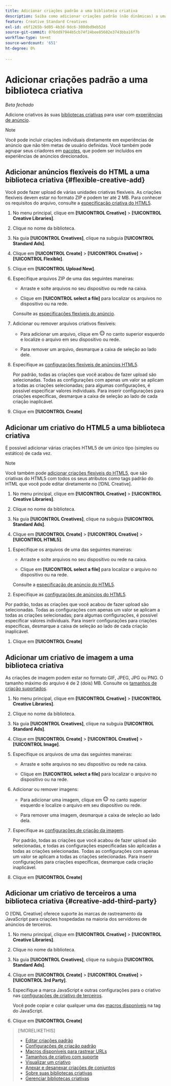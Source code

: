 ```yaml
---
title: Adicionar criações padrão a uma biblioteca criativa
description: Saiba como adicionar criações padrão (não dinâmicas) a uma biblioteca criativa.
feature: Creative Standard Creatives
exl-id: e6f1265b-9d05-4b3d-9dc6-300dbd9eb52d
source-git-commit: 076dd97944b5cb74f24bee85602e3743bba16f7b
workflow-type: tm+mt
source-wordcount: '651'
ht-degree: 0%

---
```


# Adicionar criações padrão a uma biblioteca criativa

*Beta fechado*

Adicione criativos às suas [bibliotecas criativas](creative-library-manage.md) para usar com [experiências de anúncio](/help/creative/experiences/experience-about.md).

>[!NOTE]
>
> Você pode incluir criações individuais diretamente em experiências de anúncio que não têm metas de usuário definidas. Você também pode agrupar seus criadores em [pacotes](bundle-manage.md), que podem ser incluídos em experiências de anúncios direcionados.

## Adicionar anúncios flexíveis do HTML a uma biblioteca criativa {#flexible-creative-add}

<!-- Later:
You can do either of the following: 

* Upload your own flexible creatives in ZIP files.

* Use any of the predefined flexible creative templates as a starting point for your own flexible creative.

### Upload your own flexible creatives {#flexible-creative-upload}

-->

Você pode fazer upload de várias unidades criativas flexíveis. As criações flexíveis devem estar no formato ZIP e podem ter até 2 MB. Para conhecer os requisitos do arquivo, consulte a [especificação criativa do HTML5](html5-creative-specification.md).

1. No menu principal, clique em **[!UICONTROL Creative]** > **[!UICONTROL Creative Libraries]**.

1. Clique no nome da biblioteca.

1. Na guia **[!UICONTROL Creatives]**, clique na subguia **[!UICONTROL Standard Ads]**.

1. Clique em **[!UICONTROL Create]** > **[!UICONTROL Creative]** > **[!UICONTROL Flexible]**.

1. Clique em **[!UICONTROL Upload New]**.

1. Especifique arquivos ZIP de uma das seguintes maneiras:

   * Arraste e solte arquivos no seu dispositivo ou rede na caixa.

   * Clique em **[!UICONTROL select a file]** para localizar os arquivos no dispositivo ou na rede.

   Consulte as [especificações flexíveis do anúncio](#flexible-ad-spec).

1. Adicionar ou remover arquivos criativos flexíveis:

   * Para adicionar um arquivo, clique em ![Adicionar](/help/creative/assets/create.png "Adicionar") no canto superior esquerdo e localize o arquivo em seu dispositivo ou rede.

   * Para remover um arquivo, desmarque a caixa de seleção ao lado dele.

1. Especifique as [configurações flexíveis de anúncios HTML5](/help/creative/creative-libraries/creative-settings-standard.md#creative-settings-flexible-html5).

   Por padrão, todas as criações que você acabou de fazer upload são selecionadas. Todas as configurações com apenas um valor se aplicam a todas as criações selecionadas; para algumas configurações, é possível especificar valores individuais. Para inserir configurações para criações específicas, desmarque a caixa de seleção ao lado de cada criação inaplicável.

1. Clique em **[!UICONTROL Create]**

<!-- In a later phase:

### Add flexible creatives using a template {#flexible-creative-use-template}

You can use any of the [predefined flexible creative templates](flexible-html5-templates.md) included with [!DNL Creative] to build 160x600, 300x250, 300x600, or 728x90 ads. Once you select a template to use, you'll edit the click tags and attributes.<!-- Replace last sentence with this if we add the template download feature back:  You can either a\) select a template to use, and then edit the click tags and attributes; or b\) [download a template as a ZIP file](#download-flexible-creative-template), edit the contents offline to build your own creative, and then [upload the edited file as a new creative](flexible-creative-upload).>

For information about the attributes available in predefined templates, see "[Available flexible creative templates](#flexible-creative-templates-available)."

1. In the main menu, click **[!UICONTROL Creative]** > **[!UICONTROL Creative Libraries]**.

1. Click the library name.

1. On the **[!UICONTROL Creatives]** tab, click the **[!UICONTROL Standard Ads]** subtab.

1. Click **[!UICONTROL Create]** > **[!UICONTROL Creative]** > **[!UICONTROL Flexible]**.

1. Click **[!UICONTROL Browse System Flexible Templates]**.



[The following are old instructions; see how this works in the new UI]


1. In the left panel, select the creative size to see all available templates for that size.

1. Under the template name, click **[!UICONTROL Use This Creative]**.

1. Edit the [flexible HTML5 creative settings](/help/creative/creative-libraries/creative-settings-standard.md#creative-settings-flexible-html5) to include your own click tags, images, and other attributes.

   The maximum file size of the creative, once it's zipped, is 2 MB.[Will saving the creative zip it??]

1. (Optional) Once you've made your changes, click []()[add image] to preview the new creative. 

1. Click **[!UICONTROL Save]**.

-->

## Adicionar um criativo do HTML5 a uma biblioteca criativa

É possível adicionar várias criações HTML5 de um único tipo (simples ou estático) de cada vez.

<!-- Add in when we add this feature back:
You can optionally download a sample HTML5 creative as a ZIP file, edit the contents to build your own creative, and then add the edited file as a new creative.
-->

>[!NOTE]
>
>Você também pode [adicionar criações flexíveis do HTML5](#flexible-creative-add), que são criativas do HTML5 com todos os seus atributos como tags padrão do HTML que você pode editar diretamente no [!DNL Creative].

1. No menu principal, clique em **[!UICONTROL Creative]** > **[!UICONTROL Creative Libraries]**.

1. Clique no nome da biblioteca.

1. Na guia **[!UICONTROL Creatives]**, clique na subguia **[!UICONTROL Standard Ads]**.

1. Clique em **[!UICONTROL Create]** > **[!UICONTROL Creative]** > **[!UICONTROL HTML5]**.

<!-- Not an option as of 3/4:

1. (Optional) To download a sample HTML5 creative as a ZIP file, click **Sample HTML5 Creatives**.

   The ZIP file is downloaded according to your browser's normal procedure, usually to the folder that is specified for downloads. 
   
   To create your own HTML5 creative using the sample, unzip the file and edit the contents to include your own ad images and attributes. Then, rename the folder and zip it, and continue below.

-->

1. Especifique os arquivos de uma das seguintes maneiras:

   * Arraste e solte arquivos no seu dispositivo ou rede na caixa.

   * Clique em **[!UICONTROL select a file]** para localizar o arquivo no dispositivo ou na rede.

   Consulte a [especificação de anúncio do HTML5](/help/creative/creative-libraries/html5-creative-specification.md).

1. Especifique as [configurações de anúncios do HTML5](/help/creative/creative-libraries/creative-settings-standard.md#creative-settings-html5).

Por padrão, todas as criações que você acabou de fazer upload são selecionadas. Todas as configurações com apenas um valor se aplicam a todas as criações selecionadas; para algumas configurações, é possível especificar valores individuais. Para inserir configurações para criações específicas, desmarque a caixa de seleção ao lado de cada criação inaplicável.

1. Clique em **[!UICONTROL Create]**

## Adicionar um criativo de imagem a uma biblioteca criativa

As criações de imagem podem estar no formato GIF, JPEG, JPG ou PNG. O tamanho máximo do arquivo é de 2 (dois) MB. Consulte os [tamanhos de criação suportados](/help/creative/creative-libraries/creative-sizes.md).

1. No menu principal, clique em **[!UICONTROL Creative]** > **[!UICONTROL Creative Libraries]**.

1. Clique no nome da biblioteca.

1. Na guia **[!UICONTROL Creatives]**, clique na subguia **[!UICONTROL Standard Ads]**.

1. Clique em **[!UICONTROL Create]** > **[!UICONTROL Creative]** > **[!UICONTROL Image]**.

1. Especifique os arquivos de uma das seguintes maneiras:

   * Arraste e solte arquivos no seu dispositivo ou rede na caixa.

   * Clique em **[!UICONTROL select a file]** para localizar o arquivo no dispositivo ou na rede.

1. Adicionar ou remover imagens:

   * Para adicionar uma imagem, clique em ![Adicionar](/help/creative/assets/create.png "Adicionar") no canto superior esquerdo e localize o arquivo em seu dispositivo ou rede.

   * Para remover uma imagem, desmarque a caixa de seleção ao lado dela.

1. Especifique as [configurações de criação da imagem](/help/creative/creative-libraries/creative-settings-standard.md#creative-settings-image).

   Por padrão, todas as criações que você acabou de fazer upload são selecionadas, e todas as configurações especificadas são aplicadas a todas as criações selecionadas. Todas as configurações com apenas um valor se aplicam a todas as criações selecionadas. Para inserir configurações para criações específicas, desmarque cada criação inaplicável.

1. Clique em **[!UICONTROL Create]**

## Adicionar um criativo de terceiros a uma biblioteca criativa {#creative-add-third-party}

O [!DNL Creative] oferece suporte às marcas de rastreamento da JavaScript para criações hospedadas na maioria dos servidores de anúncios de terceiros.

1. No menu principal, clique em **[!UICONTROL Creative]** > **[!UICONTROL Creative Libraries]**.

1. Clique no nome da biblioteca.

1. Na guia **[!UICONTROL Creatives]**, clique na subguia **[!UICONTROL Standard Ads]**.

1. Clique em **[!UICONTROL Create]** > **[!UICONTROL Creative]** > **[!UICONTROL 3rd Party]**.

1. Especifique a marca JavaScript e outras configurações para o criativo nas [configurações de criativo de terceiros](#creative-settings-third-party).

   Você pode copiar e colar qualquer uma das [macros disponíveis](/help/creative/creative-macros.md) na tag do JavaScript.

1. Clique em **[!UICONTROL Create]**

>[!MORELIKETHIS]
>
>* [Editar criações padrão](/help/creative/creative-libraries/creative-edit-standard.md)
>* [Configurações de criação padrão](/help/creative/creative-libraries/creative-settings-standard.md)
>* [Macros disponíveis para rastrear URLs](/help/creative/creative-macros.md)
>* [Tamanhos de criativo com suporte](/help/creative/creative-libraries/creative-sizes.md)
>* [Visualizar um criativo](/help/creative/creative-libraries/creative-preview.md)
>* [Anexar e desanexar criações de conjuntos](/help/creative/creative-libraries/creative-attach-detach-bundles.md)
>* [Sobre suas bibliotecas criativas](/help/creative/creative-libraries/creative-libraries-about.md)
>* [Gerenciar bibliotecas criativas](/help/creative/creative-libraries/creative-library-manage.md)
